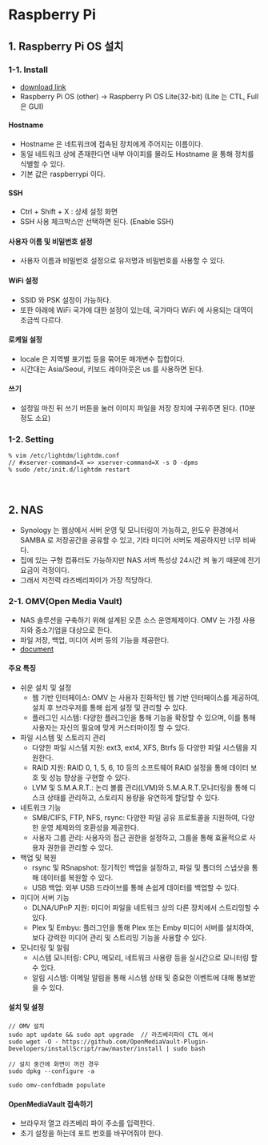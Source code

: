 # Raspberry Pi

## 1. Raspberry Pi OS 설치
### 1-1. Install
- [download link](https://www.raspberrypi.com/software/)
- Raspberry Pi OS (other) -> Raspberry Pi OS Lite(32-bit)
  (Lite 는 CTL, Full 은 GUI)
#### Hostname 
- Hostname 은 네트워크에 접속된 장치에게 주어지는 이름이다.
- 동일 네트워크 상에 존재한다면 내부 아이피를 몰라도 Hostname 을 통해 정치를 식별할 수 있다.
- 기본 값은 raspberrypi 이다.
#### SSH
- Ctrl + Shift + X : 상세 설정 화면 
- SSH 사용 체크박스만 선택하면 된다. (Enable SSH)
#### 사용자 이름 및 비밀번호 설정
- 사용자 이름과 비밀번호 설정으로 유저명과 비밀번호를 사용할 수 있다.
#### WiFi 설정
- SSID 와 PSK 설정이 가능하다.
- 또한 아래에 WiFi 국가에 대한 설정이 있는데, 국가마다 WiFi 에 사용되는 대역이 조금씩 다르다.
#### 로케일 설정
- locale 은 지역별 표기법 등을 묶어둔 매개변수 집합이다.
- 시간대는 Asia/Seoul, 키보드 레이아웃은 us 를 사용하면 된다.
#### 쓰기
- 설정일 마친 뒤 쓰기 버튼을 눌러 이미지 파일을 저장 장치에 구워주면 된다. (10분 정도 소요)

### 1-2. Setting
    % vim /etc/lightdm/lightdm.conf
    // #xserver-command=X => xserver-command=X -s O -dpms
    % sudo /etc/init.d/lightdm restart


<br>

## 2. NAS
- Synology 는 웹상에서 서버 운영 및 모니터링이 가능하고, 윈도우 환경에서 SAMBA 로 저장공간을 공유할 수 있고,
  기타 미디어 서버도 제공하지만 너무 비싸다.
- 집에 있는 구형 컴퓨터도 가능하지만 NAS 서버 특성상 24시간 켜 놓기 때문에 전기 요금이 걱정이다.
- 그래서 저전력 라즈베리파이가 가장 적당하다.

### 2-1. OMV(Open Media Vault)  
- NAS 솔루션을 구축하기 위해 설계된 오픈 소스 운영체제이다. OMV 는 가정 사용자와 중소기업을 대상으로 한다.
- 파일 저장, 백업, 미디어 서버 등의 기능을 제공한다.
- [document](https://www.openmediavault.org/)

#### 주요 특징
- 쉬운 설치 및 설정
  - 웹 기반 인터페이스: OMV 는 사용자 친화적인 웹 기반 인터페이스를 제공하여, 설치 후 브라우저를 통해 쉽게 설정 및 관리할 수 있다.
  - 플러그인 시스템: 다양한 플러그인을 통해 기능을 확장할 수 있으며, 이를 통해 사용자는 자신의 필요에 맞게 커스터마이징 할 수 있다.   
- 파일 시스템 및 스토리지 관리
  - 다양한 파일 시스템 지원: ext3, ext4, XFS, Btrfs 등 다양한 파일 시스템을 지원한다.
  - RAID 지원: RAID 0, 1, 5, 6, 10 등의 소프트웨어 RAID 설정을 통해 데이터 보호 및 성능 향상을 구현할 수 있다.
  - LVM 및 S.M.A.R.T.: 논리 볼륨 관리(LVM)와 S.M.A.R.T.모니터링을 통해 디스크 상태를 관리하고,
    스토리지 용량을 유연하게 할당할 수 있다.
- 네트워크 기능
  - SMB/CIFS, FTP, NFS, rsync: 다양한 파일 공유 프로토콜을 지원하여, 다양한 운영 체제와의 호환성을 제공한다.
  - 사용자 그룹 관리: 사용자의 접근 권한을 설정하고, 그룹을 통해 효율적으로 사용자 권한을 관리할 수 있다.
- 백업 및 복원
  - rsync 및 RSnapshot: 정기적인 백업을 설정하고, 파일 및 폴더의 스냅샷을 통해 데이터를 복원할 수 있다.
  - USB 백업: 외부 USB 드라이브를 통해 손쉽게 데이터를 백업할 수 있다.
- 미디어 서버 기능
  - DLNA/UPnP 지원: 미디어 파일을 네트워크 상의 다른 장치에서 스트리밍할 수 있다.
  - Plex 및 Embyu: 플러그인을 통해 Plex 또는 Emby 미디어 서버를 설치하여, 보다 강력한 미디어 관리 및 스트리밍 기능을 사용할 수 있다.
- 모니터링 및 알림
  - 시스템 모니터링: CPU, 메모리, 네트워크 사용량 등을 실시간으로 모니터링 할 수 있다.
  - 알림 시스템: 이메일 알림을 통해 시스템 상태 및 중요한 이벤트에 대해 통보받을 수 있다.

#### 설치 및 설정
    // OMV 설치 
    sudo apt update && sudo apt upgrade  // 라즈베리파이 CTL 에서 
    sudo wget -O - https://github.com/OpenMediaVault-Plugin-Developers/installScript/raw/master/install | sudo bash

    // 설치 중간에 화면이 꺼진 경우
    sudo dpkg --configure -a

    sudo omv-confdbadm populate

#### OpenMediaVault 접속하기
- 브라우저 열고 라즈베리 파이 주소를 입력한다.
- 초기 설정을 하는데 포트 번호를 바꾸어줘야 한다.

